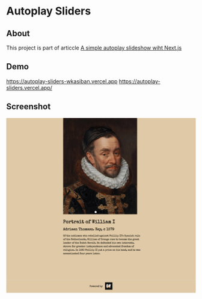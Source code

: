 # Autoplay Sliders

## About
This project is part of articcle [A simple autoplay slideshow wiht Next.js](https://wkasiban.hashnode.dev/a-simple-autoplay-slideshow-with-nextjs)

## Demo
https://autoplay-sliders-wkasiban.vercel.app
https://autoplay-sliders.vercel.app/

## Screenshot
![autoplay slider](https://github.com/WKasiban/autoplay-sliders/blob/master/public/screenshot.png)
